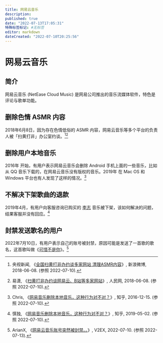 ```yaml
---
title: 网易云音乐
description:
published: true
date: "2022-07-13T17:05:31"
特殊标签标记: #无标签
editor: markdown
dateCreated: "2022-07-10T20:25:56"
---
```


# 网易云音乐

## 简介

网易云音乐 (NetEase Cloud Music) 是网易公司推出的音乐流媒体软件，特色是评论与歌单功能。

## 删除色情 ASMR 内容

2018年6月8日，因为存在色情低俗的 ASMR 内容，网易云音乐等多个平台的负责人被「扫黄打非」办公室约谈。[^vTCpe][^c1009]

[^vTCpe]: 央视新闻, 《[全国扫黄打非办约谈多家网站 清理ASMR内容](https://archive.ph/vTCpe "https://www.weibo.com/2656274875/GkoVW1Gop")》, 新浪微博, 2018-06-08. (参照 2022-07-10).

[^c1009]: 易潇, 《[扫黄打非办约谈网易云、B站等多家网站](https://web.archive.org/web/20210622213510/https://it.people.com.cn/n1/2018/0608/c1009-30046548.html)》, 人民网, 2018-06-08. (参照 2022-07-10).

## 删除用户本地音乐

2016年 开始，有用户表示网易云音乐会删除 Android 手机上面的一些音乐，比如从 QQ 音乐下载的，在网易云音乐没有版权的音乐。2019年 在 Mac OS 和 Windows 平台也有人发现了这样的情况。[^53673866]

[^53673866]: Chris, 《[网易音乐删除本地音乐，这种行为对不对？](https://web.archive.org/web/20220710105545/https://www.zhihu.com/question/53673866)》, 知乎, 2016-12-15. (参照 2022-07-10).

## 不解决下架歌曲的退款

2019年4月，有用户向客服咨询已购买的 [李志][] 音乐被下架，该如何解决的问题，结果客服并没有回应。[^669797116]

[李志]: /people/李志.md

[^669797116]:  慎独, 《[网易音乐删除本地音乐，这种行为对不对？](https://web.archive.org/web/20220710132018/https://www.zhihu.com/question/53673866/answer/669797116)》, 知乎, 2019-05-02. (参照 2022-07-10).

## 封禁发送歌名的用户

2022年7月10日，有用户表示自己的账号被封禁，原因可能是发送了一首歌的歌名，这首歌叫做《[可惜不是你][]》。[^865295]

[可惜不是你]: /sound/可惜不是你.md

[^865295]: ArianX, 《[网易云音乐账号突然被封禁。。](https://web.archive.org/web/20220712034741/https://www.v2ex.com/t/865295)》, V2EX, 2022-07-10. (参照 2022-07-13).
